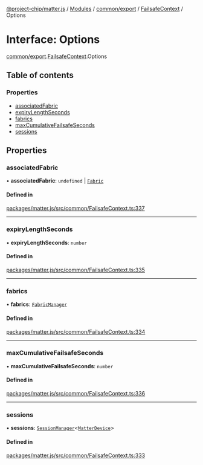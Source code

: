 [@project-chip/matter.js](../README.md) / [Modules](../modules.md) / [common/export](../modules/common_export.md) / [FailsafeContext](../modules/common_export.FailsafeContext.md) / Options

# Interface: Options

[common/export](../modules/common_export.md).[FailsafeContext](../modules/common_export.FailsafeContext.md).Options

## Table of contents

### Properties

- [associatedFabric](common_export.FailsafeContext.Options.md#associatedfabric)
- [expiryLengthSeconds](common_export.FailsafeContext.Options.md#expirylengthseconds)
- [fabrics](common_export.FailsafeContext.Options.md#fabrics)
- [maxCumulativeFailsafeSeconds](common_export.FailsafeContext.Options.md#maxcumulativefailsafeseconds)
- [sessions](common_export.FailsafeContext.Options.md#sessions)

## Properties

### associatedFabric

• **associatedFabric**: `undefined` \| [`Fabric`](../classes/fabric_export.Fabric.md)

#### Defined in

[packages/matter.js/src/common/FailsafeContext.ts:337](https://github.com/project-chip/matter.js/blob/0c058ae17fdba4c0b89b8b13c309011d51782299/packages/matter.js/src/common/FailsafeContext.ts#L337)

___

### expiryLengthSeconds

• **expiryLengthSeconds**: `number`

#### Defined in

[packages/matter.js/src/common/FailsafeContext.ts:335](https://github.com/project-chip/matter.js/blob/0c058ae17fdba4c0b89b8b13c309011d51782299/packages/matter.js/src/common/FailsafeContext.ts#L335)

___

### fabrics

• **fabrics**: [`FabricManager`](../classes/fabric_export.FabricManager.md)

#### Defined in

[packages/matter.js/src/common/FailsafeContext.ts:334](https://github.com/project-chip/matter.js/blob/0c058ae17fdba4c0b89b8b13c309011d51782299/packages/matter.js/src/common/FailsafeContext.ts#L334)

___

### maxCumulativeFailsafeSeconds

• **maxCumulativeFailsafeSeconds**: `number`

#### Defined in

[packages/matter.js/src/common/FailsafeContext.ts:336](https://github.com/project-chip/matter.js/blob/0c058ae17fdba4c0b89b8b13c309011d51782299/packages/matter.js/src/common/FailsafeContext.ts#L336)

___

### sessions

• **sessions**: [`SessionManager`](../classes/session_export.SessionManager.md)\<[`MatterDevice`](../classes/behavior_cluster_export._internal_.MatterDevice.md)\>

#### Defined in

[packages/matter.js/src/common/FailsafeContext.ts:333](https://github.com/project-chip/matter.js/blob/0c058ae17fdba4c0b89b8b13c309011d51782299/packages/matter.js/src/common/FailsafeContext.ts#L333)
